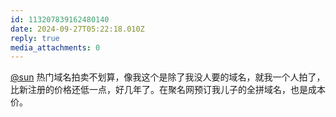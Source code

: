 ```yaml
---
id: 113207839162480140
date: 2024-09-27T05:22:18.010Z
reply: true
media_attachments: 0
---
```


[@sun](https://jiong.us/@sun) 热门域名拍卖不划算，像我这个是除了我没人要的域名，就我一个人拍了，比新注册的价格还低一点，好几年了。在聚名网预订我儿子的全拼域名，也是成本价。

